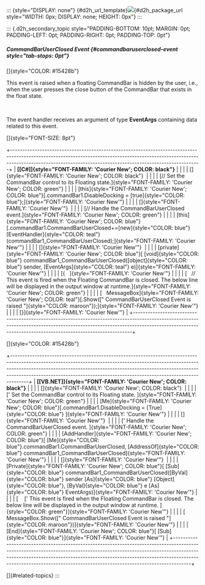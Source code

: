 ::: {style="DISPLAY: none"}
[](ms-xhelp:///?Id=d2h_url_template){#d2h_url_template}![](!package_url!){#d2h_package_url style="WIDTH: 0px; DISPLAY: none; HEIGHT: 0px"}
:::

::: {.d2h_secondary_topic style="PADDING-BOTTOM: 10pt; MARGIN: 0pt; PADDING-LEFT: 0pt; PADDING-RIGHT: 0pt; PADDING-TOP: 0pt"}
##### CommandBarUserClosed Event {#commandbaruserclosed-event style="tab-stops: 0pt"}

[]{style="COLOR: #15428b"} 

This event is raised when a floating CommandBar is hidden by the user, i.e., when the user presses the close button of the CommandBar that exists in the float state.

 

The event handler receives an argument of type **EventArgs** containing data related to this event.

[]{style="FONT-SIZE: 8pt"} 

+-----------------------------------------------------------------------------------------------------------------------------------------------------------------------------------------------------------------------------------------+
| **[\[C#\]]{style="FONT-FAMILY: 'Courier New'; COLOR: black"}**                                                                                                                                                                          |
|                                                                                                                                                                                                                                         |
| []{style="FONT-FAMILY: 'Courier New'; COLOR: black"}                                                                                                                                                                                    |
|                                                                                                                                                                                                                                         |
| [// Set the CommandBar control to its Floating state.]{style="FONT-FAMILY: 'Courier New'; COLOR: green"}                                                                                                                                |
|                                                                                                                                                                                                                                         |
| [this]{style="FONT-FAMILY: 'Courier New'; COLOR: blue"}[.commandBar1.DisableDocking = [true]{style="COLOR: blue"};]{style="FONT-FAMILY: 'Courier New'"}                                                                                 |
|                                                                                                                                                                                                                                         |
| []{style="FONT-FAMILY: 'Courier New'"}                                                                                                                                                                                                  |
|                                                                                                                                                                                                                                         |
| [// Handle the CommandBarUserClosed event.]{style="FONT-FAMILY: 'Courier New'; COLOR: green"}                                                                                                                                           |
|                                                                                                                                                                                                                                         |
| [this]{style="FONT-FAMILY: 'Courier New'; COLOR: blue"}[.commandBar1.CommandBarUserClosed+=[new]{style="COLOR: blue"} [EventHandler]{style="COLOR: teal"}(commandBar1_CommandBarUserClosed);]{style="FONT-FAMILY: 'Courier New'"}       |
|                                                                                                                                                                                                                                         |
| []{style="FONT-FAMILY: 'Courier New'"}                                                                                                                                                                                                  |
|                                                                                                                                                                                                                                         |
| [private]{style="FONT-FAMILY: 'Courier New'; COLOR: blue"}[ [void]{style="COLOR: blue"} commandBar1_CommandBarUserClosed([object]{style="COLOR: blue"} sender, [EventArgs]{style="COLOR: teal"} e)]{style="FONT-FAMILY: 'Courier New'"} |
|                                                                                                                                                                                                                                         |
| [{   ]{style="FONT-FAMILY: 'Courier New'"}                                                                                                                                                                                              |
|                                                                                                                                                                                                                                         |
| [   // This event is fired when the Floating CommandBar is closed. The below line will be displayed in the output window at runtime.]{style="FONT-FAMILY: 'Courier New'; COLOR: green"}                                                 |
|                                                                                                                                                                                                                                         |
| [   MessageBox]{style="FONT-FAMILY: 'Courier New'; COLOR: teal"}[.Show([\" CommandBarUserClosed Event is raised \"]{style="COLOR: maroon"});]{style="FONT-FAMILY: 'Courier New'"}                                                       |
|                                                                                                                                                                                                                                         |
| [}]{style="FONT-FAMILY: 'Courier New'"}                                                                                                                                                                                                 |
+-----------------------------------------------------------------------------------------------------------------------------------------------------------------------------------------------------------------------------------------+

[]{style="COLOR: #15428b"} 

+-------------------------------------------------------------------------------------------------------------------------------------------------------------------------------------------------------------------------------------------------------------------------------------------------------------------------------+
| **[\[VB.NET\]]{style="FONT-FAMILY: 'Courier New'; COLOR: black"}**                                                                                                                                                                                                                                                            |
|                                                                                                                                                                                                                                                                                                                               |
| []{style="FONT-FAMILY: 'Courier New'; COLOR: black"}                                                                                                                                                                                                                                                                          |
|                                                                                                                                                                                                                                                                                                                               |
| [\' Set the CommandBar control to its Floating state. ]{style="FONT-FAMILY: 'Courier New'; COLOR: green"}                                                                                                                                                                                                                     |
|                                                                                                                                                                                                                                                                                                                               |
| [Me]{style="FONT-FAMILY: 'Courier New'; COLOR: blue"}[.commandBar1.DisableDocking = [True]{style="COLOR: blue"} ]{style="FONT-FAMILY: 'Courier New'"}                                                                                                                                                                         |
|                                                                                                                                                                                                                                                                                                                               |
| []{style="FONT-FAMILY: 'Courier New'"}                                                                                                                                                                                                                                                                                        |
|                                                                                                                                                                                                                                                                                                                               |
| [\' Handle the CommandBarUserClosed event. ]{style="FONT-FAMILY: 'Courier New'; COLOR: green"}                                                                                                                                                                                                                                |
|                                                                                                                                                                                                                                                                                                                               |
| [AddHandler]{style="FONT-FAMILY: 'Courier New'; COLOR: blue"}[ [Me]{style="COLOR: blue"}.commandBar1.CommandBarUserClosed, [AddressOf]{style="COLOR: blue"} commandBar1_CommandBarUserClosed]{style="FONT-FAMILY: 'Courier New'"}                                                                                             |
|                                                                                                                                                                                                                                                                                                                               |
| []{style="FONT-FAMILY: 'Courier New'"}                                                                                                                                                                                                                                                                                        |
|                                                                                                                                                                                                                                                                                                                               |
| [Private]{style="FONT-FAMILY: 'Courier New'; COLOR: blue"}[ [Sub]{style="COLOR: blue"} commandBar1_CommandBarUserClosed([ByVal]{style="COLOR: blue"} sender [As]{style="COLOR: blue"} [Object]{style="COLOR: blue"}, [ByVal]{style="COLOR: blue"} e [As]{style="COLOR: blue"} EventArgs)]{style="FONT-FAMILY: 'Courier New'"} |
|                                                                                                                                                                                                                                                                                                                               |
| [    [\' This event is fired when the Floating CommandBar is closed. The below line will be displayed in the output window at runtime. ]{style="COLOR: green"}]{style="FONT-FAMILY: 'Courier New'"}                                                                                                                           |
|                                                                                                                                                                                                                                                                                                                               |
| [    MessageBox.Show([\" CommandBarUserClosed Event is raised \"]{style="COLOR: maroon"})]{style="FONT-FAMILY: 'Courier New'"}                                                                                                                                                                                                |
|                                                                                                                                                                                                                                                                                                                               |
| [End]{style="FONT-FAMILY: 'Courier New'; COLOR: blue"}[ [Sub]{style="COLOR: blue"}]{style="FONT-FAMILY: 'Courier New'"}                                                                                                                                                                                                       |
+-------------------------------------------------------------------------------------------------------------------------------------------------------------------------------------------------------------------------------------------------------------------------------------------------------------------------------+

[]{#related-topics}
:::
